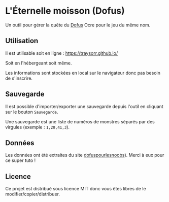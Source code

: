 # L'Éternelle moisson (Dofus)
Un outil pour gérer la quête du [Dofus](http://dofus.com) Ocre pour le jeu du même nom.

## Utilisation
Il est utilisable soit en ligne : https://traysorr.github.io/

Soit en l'hébergeant soit même.

Les informations sont stockées en local sur le navigateur donc pas besoin de s'inscrire.

## Sauvegarde
Il est possible d'importer/exporter une sauvegarde depuis l'outil en cliquant sur le bouton `Sauvegarde`.

Une sauvegarde est une liste de numéros de monstres séparés par des virgules (exemple : `1,20,41,3`).

## Données
Les données ont été extraites du site [dofuspourlesnoobs](https://www.dofuspourlesnoobs.com/leacuteternelle-moisson.html)). Merci à eux pour ce super tuto !

## Licence
Ce projet est distribué sous licence MIT donc vous êtes libres de le modifier/copier/distribuer.
